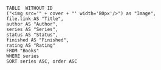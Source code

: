 
```dataview
TABLE  WITHOUT ID
("<img src='" + cover + "' width='80px'/>") as "Image",
file.link AS "Title",
author AS "Author",
series AS "Series",
status AS "Status", 
finished AS "Finished", 
rating AS "Rating"
FROM "Books"
WHERE series
SORT series ASC, order ASC
```
































